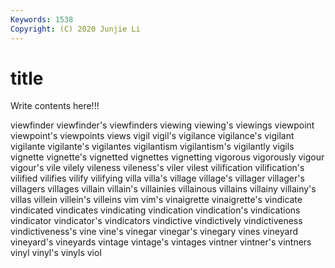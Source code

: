 ```yaml
---
Keywords: 1538
Copyright: (C) 2020 Junjie Li
---
```


# title

Write contents here!!!

viewfinder 
viewfinder's
viewfinders 
viewing 
viewing's 
viewings 
viewpoint 
viewpoint's 
viewpoints 
views 
vigil 
vigil's
vigilance 
vigilance's 
vigilant 
vigilante 
vigilante's 
vigilantes 
vigilantism 
vigilantism's 
vigilantly 
vigils
vignette 
vignette's 
vignetted 
vignettes 
vignetting 
vigorous 
vigorously 
vigour 
vigour's 
vile
vilely 
vileness 
vileness's 
viler 
vilest 
vilification 
vilification's 
vilified 
vilifies 
vilify
vilifying 
villa 
villa's 
village 
village's 
villager 
villager's 
villagers 
villages 
villain
villain's 
villainies 
villainous 
villains 
villainy 
villainy's 
villas 
villein 
villein's 
villeins
vim 
vim's 
vinaigrette 
vinaigrette's 
vindicate 
vindicated 
vindicates 
vindicating 
vindication 
vindication's
vindications 
vindicator 
vindicator's 
vindicators 
vindictive 
vindictively 
vindictiveness 
vindictiveness's 
vine 
vine's
vinegar 
vinegar's 
vinegary 
vines 
vineyard 
vineyard's 
vineyards 
vintage 
vintage's 
vintages
vintner 
vintner's 
vintners 
vinyl 
vinyl's 
vinyls 
viol 
